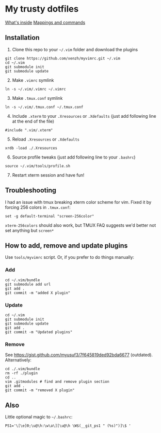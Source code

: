 # My trusty dotfiles

[What's inside](WHATS\_INSIDE.md)
[Mappings and commands](MAPPINGS.md)


## Installation
1. Clone this repo to your `~/.vim` folder and download the plugins
```
git clone https://github.com/xenzh/myvimrc.git ~/.vim
cd ~/.vim
git submodule init
git submodule update
```
2. Make `.vimrc` symlink
```
ln -s ~/.vim/.vimrc ~/.vimrc
```
3. Make `.tmux.conf` symlink
```
ln -s ~/.vim/.tmux.conf ~/.tmux.conf
```
4. Include `.xterm` to your `.Xresources` or `.Xdefaults` (just add following line at the end of the file)
```
#include ".vim/.xterm"
```
5. Reload `.Xresources` or `.Xdefaults`
```
xrdb -load ./.Xresources
```
6. Source profile tweaks (just add following line to your `.bashrc`)
```
source ~/.vim/tools/profile.sh
```
7. Restart xterm session and have fun!

## Troubleshooting
I had an issue with tmux breaking xterm color scheme for vim.
Fixed it by forcing 256 colors in `.tmux.conf`:
```
set -g default-terminal "screen-256color"
```
`xterm-256colors` should also work, but TMUX FAQ suggests we'd better not set anything but `screen*`

## How to add, remove and update plugins

Use `tools/myvimrc` script. Or, if you prefer to do things manually:

### Add
```
cd ~/.vim/bundle
git submodule add url
git add .
git commit -m "added X plugin"
```

### Update
```
cd ~/.vim
git submodule init
git submodule update
git add .
git commit -m "Updated plugins"
```

### Remove
See https://gist.github.com/myusuf3/7f645819ded92bda6677 (outdated). Alternatively:
```
cd ./.vim/bundle
rm -rf ./plugin
cd ..
vim .gitmodules # find and remove plugin section
git add .
git commit -m "removed X plugin"
```

## Also
Little optional magic to `~/.bashrc`:
```
PS1='\[\e]0;\u@\h:\w\a\][\u@\h \W$(__git_ps1 " (%s)")]\$ '
```
